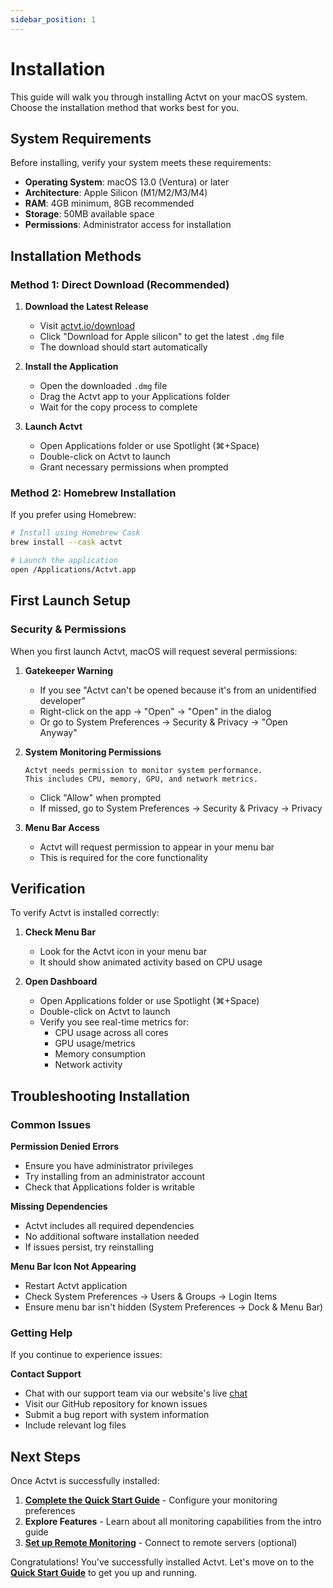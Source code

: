 ```yaml
---
sidebar_position: 1
---
```


# Installation

This guide will walk you through installing Actvt on your macOS system. Choose the installation method that works best for you.

## System Requirements

Before installing, verify your system meets these requirements:

- **Operating System**: macOS 13.0 (Ventura) or later
- **Architecture**: Apple Silicon (M1/M2/M3/M4)
- **RAM**: 4GB minimum, 8GB recommended
- **Storage**: 50MB available space
- **Permissions**: Administrator access for installation

## Installation Methods

### Method 1: Direct Download (Recommended)

1. **Download the Latest Release**
   - Visit [actvt.io/download](https://actvt.io/download)
   - Click "Download for Apple silicon" to get the latest `.dmg` file
   - The download should start automatically

2. **Install the Application**
   - Open the downloaded `.dmg` file
   - Drag the Actvt app to your Applications folder
   - Wait for the copy process to complete

3. **Launch Actvt**
   - Open Applications folder or use Spotlight (⌘+Space)
   - Double-click on Actvt to launch
   - Grant necessary permissions when prompted

### Method 2: Homebrew Installation

If you prefer using Homebrew:

```bash
# Install using Homebrew Cask
brew install --cask actvt

# Launch the application
open /Applications/Actvt.app
```

## First Launch Setup

### Security & Permissions

When you first launch Actvt, macOS will request several permissions:

1. **Gatekeeper Warning**
   - If you see "Actvt can't be opened because it's from an unidentified developer"
   - Right-click on the app → "Open" → "Open" in the dialog
   - Or go to System Preferences → Security & Privacy → "Open Anyway"

2. **System Monitoring Permissions**
   ```
   Actvt needs permission to monitor system performance.
   This includes CPU, memory, GPU, and network metrics.
   ```
   - Click "Allow" when prompted
   - If missed, go to System Preferences → Security & Privacy → Privacy

3. **Menu Bar Access**
   - Actvt will request permission to appear in your menu bar
   - This is required for the core functionality

## Verification

To verify Actvt is installed correctly:

1. **Check Menu Bar**
   - Look for the Actvt icon in your menu bar
   - It should show animated activity based on CPU usage

2. **Open Dashboard**
   - Open Applications folder or use Spotlight (⌘+Space)
   - Double-click on Actvt to launch
   - Verify you see real-time metrics for:
     - CPU usage across all cores
     - GPU usage/metrics
     - Memory consumption
     - Network activity

## Troubleshooting Installation

### Common Issues

**Permission Denied Errors**
- Ensure you have administrator privileges
- Try installing from an administrator account
- Check that Applications folder is writable

**Missing Dependencies**
- Actvt includes all required dependencies
- No additional software installation needed
- If issues persist, try reinstalling

**Menu Bar Icon Not Appearing**
- Restart Actvt application
- Check System Preferences → Users & Groups → Login Items
- Ensure menu bar isn't hidden (System Preferences → Dock & Menu Bar)

### Getting Help

If you continue to experience issues:

 **Contact Support**
   - Chat with our support team via our website's live [chat](https://actvt.io)
   - Visit our GitHub repository for known issues
   - Submit a bug report with system information
   - Include relevant log files

## Next Steps

Once Actvt is successfully installed:

1. **[Complete the Quick Start Guide](quick-start.md)** - Configure your monitoring preferences
2. **Explore Features** - Learn about all monitoring capabilities from the intro guide
3. **[Set up Remote Monitoring](../remote-server/overview)** - Connect to remote servers (optional)

Congratulations! You've successfully installed Actvt. Let's move on to the **[Quick Start Guide](quick-start.md)** to get you up and running.